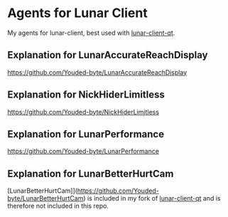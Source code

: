 # Agents for Lunar Client
My agents for lunar-client, best used with [lunar-client-qt](https://github.com/Youded-byte/lunar-client-qt).

## Explanation for LunarAccurateReachDisplay
https://github.com/Youded-byte/LunarAccurateReachDisplay

## Explanation for NickHiderLimitless
https://github.com/Youded-byte/NickHiderLimitless

## Explanation for LunarPerformance
https://github.com/Youded-byte/LunarPerformance

## Explanation for LunarBetterHurtCam
[LunarBetterHurtCam]](https://github.com/Youded-byte/LunarBetterHurtCam) is included in my fork of [lunar-client-qt](https://github.com/Youded-byte/lunar-client-qt) and is therefore not included in this repo.
